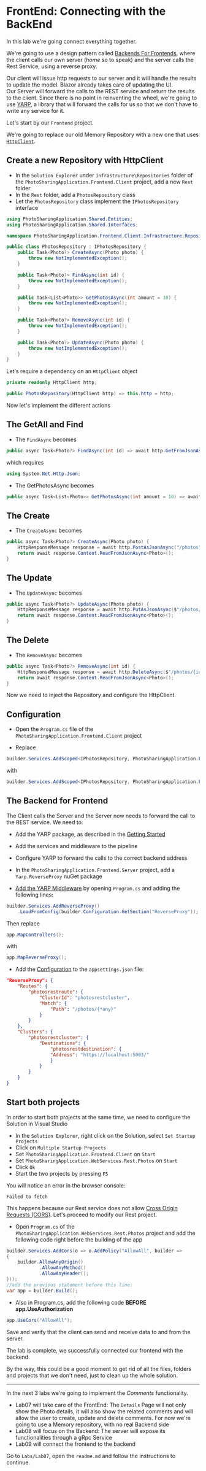 # FrontEnd: Connecting with the BackEnd

In this lab we're going connect everything together.  

We're going to use a design pattern called [Backends For Frontends](https://docs.microsoft.com/en-us/azure/architecture/patterns/backends-for-frontends), where the client calls our own server (*home* so to speak) and the server calls the Rest Service, using a reverse proxy.

Our client will issue http requests to our server and it will handle the results to update the model. Blazor already takes care of updating the UI.  
Our Server will forward the calls to the REST service and return the results to the client. Since there is no point in reinventing the wheel, we're going to use [YARP](https://microsoft.github.io/reverse-proxy/index.html), a library that will forward the calls for us so that we don't have to write any service for it.

Let's start by our `Frontend` project.

We're going to replace our old Memory Repository with a new one that uses [`HttpClient`](https://docs.microsoft.com/en-us/aspnet/core/blazor/call-web-api?view=aspnetcore-6.0).

## Create a new Repository with HttpClient

- In the `Solution Explorer` under `Infrastructure\Repositories` folder of the `PhotoSharingApplication.Frontend.Client` project, add a new `Rest` folder
- In the `Rest` folder, add a `PhotosRepository` class
- Let the `PhotosRepository` class implement the `IPhotosRepository` interface

```cs
using PhotoSharingApplication.Shared.Entities;
using PhotoSharingApplication.Shared.Interfaces;

namespace PhotoSharingApplication.Frontend.Client.Infrastructure.Repositories.Rest;

public class PhotosRepository : IPhotosRepository {
    public Task<Photo?> CreateAsync(Photo photo) {
        throw new NotImplementedException();
    }

    public Task<Photo?> FindAsync(int id) {
        throw new NotImplementedException();
    }

    public Task<List<Photo>> GetPhotosAsync(int amount = 10) {
        throw new NotImplementedException();
    }

    public Task<Photo?> RemoveAsync(int id) {
        throw new NotImplementedException();
    }

    public Task<Photo?> UpdateAsync(Photo photo) {
        throw new NotImplementedException();
    }
}
```

Let's require a dependency on an `HttpClient` object

```cs
private readonly HttpClient http;

public PhotosRepository(HttpClient http) => this.http = http;
```

Now let's implement the different actions

## The GetAll and Find

- The `FindAsync` becomes

```cs
public async Task<Photo?> FindAsync(int id) => await http.GetFromJsonAsync<Photo>($"/photos/{id}");
```

which requires

```cs
using System.Net.Http.Json;
```

- The GetPhotosAsync becomes

```cs
public async Task<List<Photo>> GetPhotosAsync(int amount = 10) => await http.GetFromJsonAsync<List<Photo>>($"/photos");
```

## The Create

- The `CreateAsync` becomes

```cs
public async Task<Photo?> CreateAsync(Photo photo) {
    HttpResponseMessage response = await http.PostAsJsonAsync("/photos", photo);
    return await response.Content.ReadFromJsonAsync<Photo>();
}
```

## The  Update

- The `UpdateAsync` becomes

```cs
public async Task<Photo?> UpdateAsync(Photo photo) {
    HttpResponseMessage response = await http.PutAsJsonAsync($"/photos/{photo.Id}", photo);
    return await response.Content.ReadFromJsonAsync<Photo>();
}
```

## The Delete

- The `RemoveAsync` becomes

```cs
public async Task<Photo?> RemoveAsync(int id) {
    HttpResponseMessage response = await http.DeleteAsync($"/photos/{id}");
    return await response.Content.ReadFromJsonAsync<Photo>();
}
```

Now we need to inject the Repository and configure the HttpClient.

## Configuration

- Open the `Program.cs` file of the `PhotoSharingApplication.Frontend.Client` project

- Replace 

```cs
builder.Services.AddScoped<IPhotosRepository, PhotoSharingApplication.Frontend.Client.Infrastructure.Repositories.Memory.PhotosRepository>();
```

with

```cs
builder.Services.AddScoped<IPhotosRepository, PhotoSharingApplication.Frontend.Client.Infrastructure.Repositories.Rest.PhotosRepository>();
```

## The Backend for Frontend

The Client calls the Server and the Server now needs to forward the call to the REST service. We need to:  
- Add the YARP package, as described in the [Getting Started](https://microsoft.github.io/reverse-proxy/articles/getting-started.html)
- Add the services and middleware to the pipeline
- Configure YARP to forward the calls to the correct backend address

- In the `PhotoSharingApplication.Frontend.Server` project, add a `Yarp.ReverseProxy` nuGet package
- [Add the YARP Middleware](https://microsoft.github.io/reverse-proxy/articles/getting-started.html#add-the-yarp-middleware) by opening `Program.cs` and adding the following lines:

```cs
builder.Services.AddReverseProxy()
    .LoadFromConfig(builder.Configuration.GetSection("ReverseProxy"));
```

Then replace 

```cs
app.MapControllers();
```

with 

```cs
app.MapReverseProxy();
```

- Add the [Configuration](https://microsoft.github.io/reverse-proxy/articles/getting-started.html#configuration) to the `appsettings.json` file:

```json
"ReverseProxy": {
    "Routes": {
        "photosrestroute": {
            "ClusterId": "photosrestcluster",
            "Match": {
                "Path": "/photos/{*any}"
            }
        }
    },
    "Clusters": {
        "photosrestcluster": {
            "Destinations": {
                "photosrestdestination": {
                "Address": "https://localhost:5003/"
                }
            }
        }
    }
}
```
## Start both projects

In order to start both projects at the same time, we need to configure the Solution in Visual Studio

- In the `Solution Explorer`, right click on the Solution, select `Set Startup Projects`
- Click on `Multiple Startup Projects`
- Set `PhotoSharingApplication.Frontend.Client` on `Start`
- Set `PhotoSharingApplication.WebServices.Rest.Photos` on `Start`
- Click `Ok`
- Start the two projects by pressing `F5`

You will notice an error in the browser console: 

```
Failed to fetch
```

This happens because our Rest service does not allow [Cross Origin Requests (CORS)](https://docs.microsoft.com/en-us/aspnet/core/security/cors?view=aspnetcore-6.0). Let's proceed to modify our Rest project.

- Open `Program.cs` of the `PhotoSharingApplication.WebServices.Rest.Photos` project and add the following code right before the building of the app

```cs
builder.Services.AddCors(o => o.AddPolicy("AllowAll", builder =>
{
    builder.AllowAnyOrigin()
            .AllowAnyMethod()
            .AllowAnyHeader();
}));
//add the previous statement before this line:
var app = builder.Build();
```

- Also in Program.cs, add the following code **BEFORE app.UseAuthorization**  

```cs
app.UseCors("AllowAll");
```

Save and verify that the client can send and receive data to and from the server.

The lab is complete, we successfully connected our frontend with the backend.

By the way, this could be a good moment to get rid of all the files, folders and projects that we don't need, just to clean up the whole solution.  

---

In the next 3 labs we're going to implement the *Comments* functionality.

- Lab07 will take care of the FrontEnd:
The `Details` Page will not only show the Photo details, it will also show the related comments and will allow the user to create, update and delete comments. For now we're going to use a Memory repository, with no real Backend side
- Lab08 will focus on the Backend:
The server will expose its functionalities through a gRpc Service
- Lab09 will connect the frontend to the backend


Go to `Labs/Lab07`, open the `readme.md` and follow the instructions to continue.   